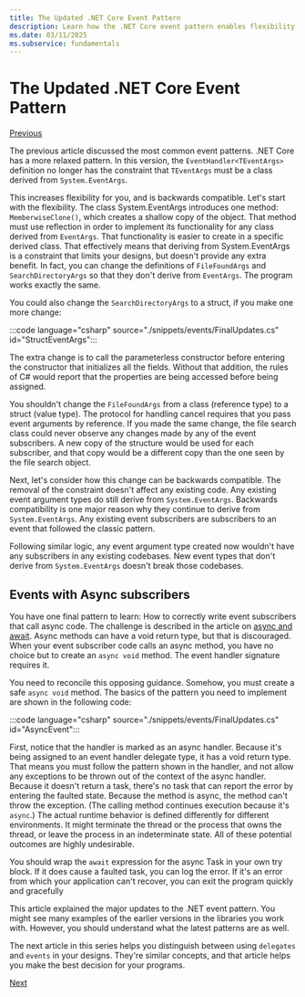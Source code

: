 ```yaml
---
title: The Updated .NET Core Event Pattern
description: Learn how the .NET Core event pattern enables flexibility with backwards compatibility and how to implement safe event processing with async subscribers.
ms.date: 03/11/2025
ms.subservice: fundamentals
---
```

# The Updated .NET Core Event Pattern

[Previous](event-pattern.md)

The previous article discussed the most common event patterns. .NET Core has a more relaxed pattern. In this version, the `EventHandler<TEventArgs>` definition no longer has the constraint that `TEventArgs` must be a class derived from `System.EventArgs`.

This increases flexibility for you, and is backwards compatible. Let's start with the flexibility. The class System.EventArgs introduces one method: `MemberwiseClone()`, which creates a shallow copy of the object. That method must use reflection in order to implement its functionality for any class derived from `EventArgs`. That functionality is easier to create in a specific derived class. That effectively means that deriving from System.EventArgs is a constraint that limits your designs, but doesn't provide any extra benefit. In fact, you can change the definitions of `FileFoundArgs` and `SearchDirectoryArgs` so that they don't derive from `EventArgs`. The program works exactly the same.

You could also change the `SearchDirectoryArgs` to a struct, if you make one more change:

:::code language="csharp" source="./snippets/events/FinalUpdates.cs" id="StructEventArgs":::

The extra change is to call the parameterless constructor before entering the constructor that initializes all the fields. Without that addition, the rules of C# would report that the properties are being accessed before being assigned.

You shouldn't change the `FileFoundArgs` from a class (reference type) to a struct (value type). The protocol for handling cancel requires that you pass event arguments by reference. If you made the same change, the file search class could never observe any changes made by any of the event subscribers. A new copy of the structure would be used for each subscriber, and that copy would be a different copy than the one seen by the file search object.

Next, let's consider how this change can be backwards compatible. The removal of the constraint doesn't affect any existing code. Any existing event argument types do still derive from `System.EventArgs`. Backwards compatibility is one major reason why they continue to derive from `System.EventArgs`. Any existing event subscribers are subscribers to an event that followed the classic pattern.

Following similar logic, any event argument type created now wouldn't have any subscribers in any existing codebases. New event types that don't derive from `System.EventArgs` doesn't break those codebases.

## Events with Async subscribers

You have one final pattern to learn: How to correctly write event subscribers that call async code. The challenge is described in the article on [async and await](asynchronous-programming/index.md). Async methods can have a void return type, but that is discouraged. When your event subscriber code calls an async method, you have no choice but to create an `async void` method. The event handler signature requires it.

You need to reconcile this opposing guidance. Somehow, you must create a safe `async void` method. The basics of the pattern you need to implement are shown in the following code:

:::code language="csharp" source="./snippets/events/FinalUpdates.cs" id="AsyncEvent":::

First, notice that the handler is marked as an async handler. Because it's being assigned to an event handler delegate type, it has a void return type. That means you must follow the pattern shown in the handler, and not allow any exceptions to be thrown out of the context of the async handler. Because it doesn't return a task, there's no task that can report the error by entering the faulted state. Because the method is async, the method can't throw the exception. (The calling method continues execution because it's `async`.) The actual runtime behavior is defined differently for different environments. It might terminate the thread or the process that owns the thread, or leave the process in an indeterminate state. All of these potential outcomes are highly undesirable.

You should wrap the `await` expression for the async Task in your own try block. If it does cause a faulted task, you can log the error. If it's an error from which your application can't recover, you can exit the program quickly and gracefully

This article explained the major updates to the .NET event pattern. You might see many examples of the earlier versions in the libraries you work with. However, you should understand what the latest patterns are as well.

The next article in this series helps you distinguish between using `delegates` and `events` in your designs. They're similar concepts, and that article helps you make the best decision for your programs.

[Next](distinguish-delegates-events.md)
